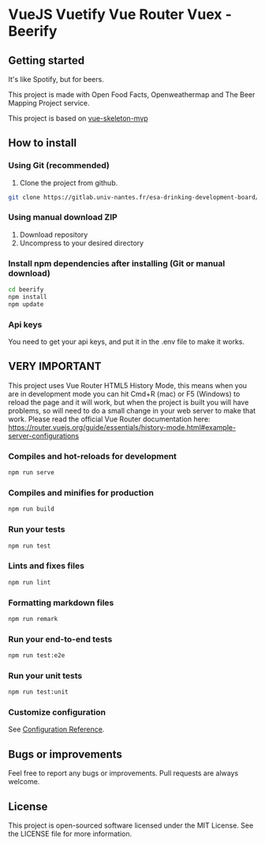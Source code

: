 # VueJS Vuetify Vue Router Vuex - Beerify

## Getting started

It's like Spotify, but for beers.

This project is made with Open Food Facts, Openweathermap and The Beer Mapping Project service.

This project is based on [vue-skeleton-mvp](https://github.com/davellanedam/vue-skeleton-mvp)

## How to install

### Using Git (recommended)

1. Clone the project from github.

```bash
git clone https://gitlab.univ-nantes.fr/esa-drinking-development-board/beerify
```

### Using manual download ZIP

1. Download repository
2. Uncompress to your desired directory

### Install npm dependencies after installing (Git or manual download)

```bash
cd beerify
npm install
npm update
```

### Api keys

You need to get your api keys, and put it in the .env file to make it works.

## VERY IMPORTANT

This project uses Vue Router HTML5 History Mode, this means when you are in development mode you can hit Cmd+R (mac) or F5 (Windows) to reload the page and it will work, but when the project is built you will have problems, so will need to do a small change in your web server to make that work. Please read the official Vue Router documentation here: <https://router.vuejs.org/guide/essentials/history-mode.html#example-server-configurations>

### Compiles and hot-reloads for development

```bash
npm run serve
```

### Compiles and minifies for production

```bash
npm run build
```

### Run your tests

```bash
npm run test
```

### Lints and fixes files

```bash
npm run lint
```

### Formatting markdown files

```bash
npm run remark
```

### Run your end-to-end tests

```bash
npm run test:e2e
```

### Run your unit tests

```bash
npm run test:unit
```

### Customize configuration

See [Configuration Reference](https://cli.vuejs.org/config/).

## Bugs or improvements

Feel free to report any bugs or improvements. Pull requests are always welcome.

## License

This project is open-sourced software licensed under the MIT License. See the LICENSE file for more information.
